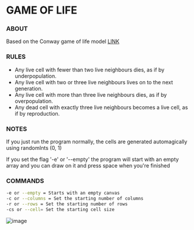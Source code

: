 # GAME OF LIFE

### ABOUT
Based on the Conway game of life model [LINK](https://en.wikipedia.org/wiki/Conway%27s_Game_of_Life)

### RULES
- Any live cell with fewer than two live neighbours dies, as if by underpopulation.
- Any live cell with two or three live neighbours lives on to the next generation.
- Any live cell with more than three live neighbours dies, as if by overpopulation.
- Any dead cell with exactly three live neighbours becomes a live cell, as if by reproduction.

### NOTES
If you just run the program normally, the cells are generated automagically using randomInts (0, 1)

If you set the flag '-e' or '--empty' the program will start with an empty array and you can draw on it and press space when you're finished

### COMMANDS
```bash
-e or --empty = Starts with an empty canvas
-c or --columns = Set the starting number of columns
-r or --rows = Set the starting number of rows
-cs or --cell= Set the starting cell size

```

![image](https://user-images.githubusercontent.com/22137947/218338880-06c287a9-8922-4297-a815-0c1965a48aee.png)
